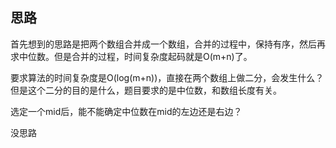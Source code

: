 ## 思路

首先想到的思路是把两个数组合并成一个数组，合并的过程中，保持有序，然后再求中位数。但是合并的过程，时间复杂度起码就是O(m+n)了。

要求算法的时间复杂度是O(log(m+n))，直接在两个数组上做二分，会发生什么？ 但是这个二分的目的是什么，题目要求的是中位数，和数组长度有关。

选定一个mid后，能不能确定中位数在mid的左边还是右边？

没思路

